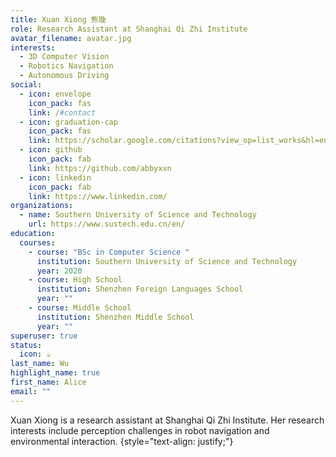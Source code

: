 ```yaml
---
title: Xuan Xiong 熊璇
role: Research Assistant at Shanghai Qi Zhi Institute
avatar_filename: avatar.jpg
interests:
  - 3D Computer Vision
  - Robotics Navigation
  - Autonomous Driving
social:
  - icon: envelope
    icon_pack: fas
    link: /#contact
  - icon: graduation-cap
    icon_pack: fas
    link: https://scholar.google.com/citations?view_op=list_works&hl=en&user=6gn7ZeYAAAAJ
  - icon: github
    icon_pack: fab
    link: https://github.com/abbyxxn
  - icon: linkedin
    icon_pack: fab
    link: https://www.linkedin.com/
organizations:
  - name: Southern University of Science and Technology
    url: https://www.sustech.edu.cn/en/
education:
  courses:
    - course: "BSc in Computer Science "
      institution: Southern University of Science and Technology
      year: 2020
    - course: High School
      institution: Shenzhen Foreign Languages School
      year: ""
    - course: Middle School
      institution: Shenzhen Middle School
      year: ""
superuser: true
status:
  icon: ☕️
last_name: Wu
highlight_name: true
first_name: Alice
email: ""
---
```


Xuan﻿ Xiong is a research assistant at Shanghai Qi Zhi Institute. Her research interests include perception challenges
in robot navigation and environmental interaction.
{style="text-align: justify;"}
